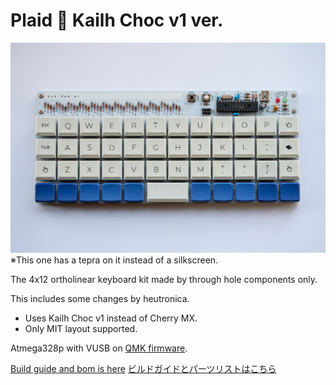 Plaid 🍫 Kailh Choc v1 ver.
===============

![plaid](./doc/img/plaid.jpg)
※This one has a tepra on it instead of a silkscreen.

The 4x12 ortholinear keyboard kit made by through hole components only. 

This includes some changes by heutronica.

- Uses Kailh Choc v1 instead of Cherry MX.
- Only MIT layout supported.

Atmega328p with VUSB on [QMK firmware](https://github.com/qmk/qmk_firmware).

[Build guide and bom is here](./doc)
[ビルドガイドとパーツリストはこちら](./doc)